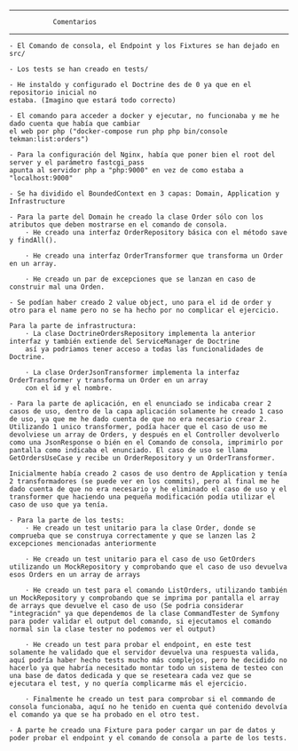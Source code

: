 ------------------------------------------------------
               Comentarios                   
------------------------------------------------------

    - El Comando de consola, el Endpoint y los Fixtures se han dejado en src/

    - Los tests se han creado en tests/

    - He instaldo y configurado el Doctrine des de 0 ya que en el repositorio inicial no
    estaba. (Imagino que estará todo correcto)

    - El comando para acceder a docker y ejecutar, no funcionaba y me he dado cuenta que había que cambiar
    el web por php ("docker-compose run php php bin/console tekman:list:orders")

    - Para la configuración del Nginx, había que poner bien el root del server y el parámetro fastcgi_pass
    apunta al servidor php a "php:9000" en vez de como estaba a "localhost:9000"

    - Se ha dividido el BoundedContext en 3 capas: Domain, Application y Infrastructure

    - Para la parte del Domain he creado la clase Order sólo con los atributos que deben mostrarse en el comando de consola.
        · He creado una interfaz OrderRepository básica con el método save y findAll().

        · He creado una interfaz OrderTransformer que transforma un Order en un array.

        · He creado un par de excepciones que se lanzan en caso de construir mal una Orden.

    - Se podían haber creado 2 value object, uno para el id de order y otro para el name pero no se ha hecho por no complicar el ejercicio.
    
    Para la parte de infrastructura:
        · La clase DoctrineOrdersRepository implementa la anterior interfaz y también extiende del ServiceManager de Doctrine
        así ya podriamos tener acceso a todas las funcionalidades de Doctrine.

        · La clase OrderJsonTransformer implementa la interfaz OrderTransformer y transforma un Order en un array
        con el id y el nombre.

    - Para la parte de aplicación, en el enunciado se indicaba crear 2 casos de uso, dentro de la capa aplicación solamente he creado 1 caso de uso, ya que me he dado cuenta de que no era necesario crear 2. Utilizando 1 unico transformer, podía hacer que el caso de uso me devolviese un array de Orders, y después en el Controller devolverlo como una JsonResponse o bién en el Comando de consola, imprimirlo por pantalla como indicaba el enunciado. El caso de uso se llama GetOrdersUseCase y recibe un OrderRepository y un OrderTransformer.

    Inicialmente había creado 2 casos de uso dentro de Application y tenía 2 transformadores (se puede ver en los commits), pero al final me he dado cuenta de que no era necesario y he eliminado el caso de uso y el transformer que haciendo una pequeña modificación podía utilizar el caso de uso que ya tenía.

    - Para la parte de los tests:
        · He creado un test unitario para la clase Order, donde se comprueba que se construya correctamente y que se lanzen las 2 excepciones mencionadas anteriormente

        · He creado un test unitario para el caso de uso GetOrders utilizando un MockRepository y comprobando que el caso de uso devuelva esos Orders en un array de arrays

        · He creado un test para el comando ListOrders, utilizando también un MockRepository y comprobando que se imprima por pantalla el array de arrays que devuelve el caso de uso (Se podria considerar "integración" ya que dependemos de la clase CommandTester de Symfony para poder validar el output del comando, si ejecutamos el comando normal sin la clase tester no podemos ver el output)

        · He creado un test para probar el endpoint, en este test solamente he validado que el servidor devuelva una respuesta valida, aquí podría haber hecho tests mucho más complejos, pero he decidido no hacerlo ya que habría necesitado montar todo un sistema de testeo con una base de datos dedicada y que se reseteara cada vez que se ejecutara el test, y no quería complicarme más el ejercicio.

        · Finalmente he creado un test para comprobar si el commando de consola funcionaba, aquí no he tenido en cuenta qué contenido devolvía el comando ya que se ha probado en el otro test.

    - A parte he creado una Fixture para poder cargar un par de datos y poder probar el endpoint y el comando de consola a parte de los tests.